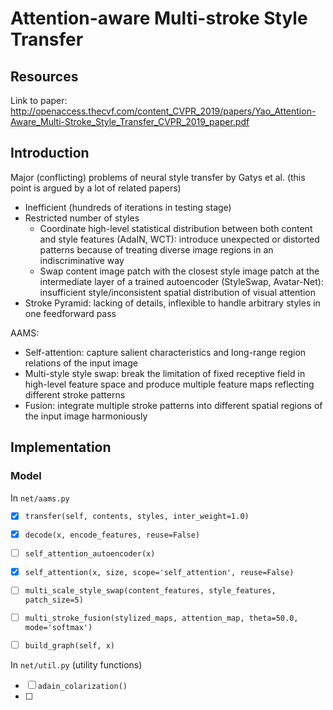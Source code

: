 # Attention-aware Multi-stroke Style Transfer

## Resources

Link to paper: http://openaccess.thecvf.com/content_CVPR_2019/papers/Yao_Attention-Aware_Multi-Stroke_Style_Transfer_CVPR_2019_paper.pdf

## Introduction

Major (conflicting) problems of neural style transfer by Gatys et al. (this point is argued by a lot of related papers)

- Inefficient (hundreds of iterations in testing stage)
- Restricted number of styles
  - Coordinate high-level statistical distribution between both content and style features (AdaIN, WCT): introduce unexpected or distorted patterns because of treating diverse image regions in an indiscriminative way
  - Swap content image patch with the closest style image patch at the intermediate layer of a trained autoencoder (StyleSwap, Avatar-Net): insufficient style/inconsistent spatial distribution of visual attention
- Stroke Pyramid: lacking of details, inflexible to handle arbitrary styles in one feedforward pass



AAMS:

- Self-attention: capture salient characteristics and long-range region relations of the input image
- Multi-style style swap: break the limitation of fixed receptive field in high-level feature space and produce multiple feature maps reflecting different stroke patterns
- Fusion: integrate multiple stroke patterns into different spatial regions of the input image harmoniously



## Implementation

### Model

In `net/aams.py`

- [x] `transfer(self, contents, styles, inter_weight=1.0)`
- [x] `decode(x, encode_features, reuse=False)`
- [ ] `self_attention_autoencoder(x)`
- [x] `self_attention(x, size, scope='self_attention', reuse=False)`
- [ ] `multi_scale_style_swap(content_features, style_features, patch_size=5)`
- [ ] `multi_stroke_fusion(stylized_maps, attention_map, theta=50.0, mode='softmax')`
- [ ] `build_graph(self, x)`



In `net/util.py` (utility functions)

- [ ] `adain_colarization()`
- [ ] 